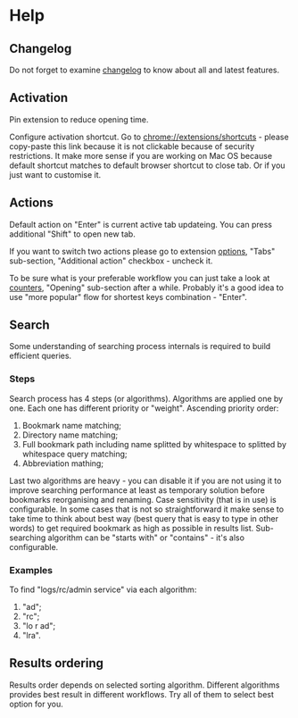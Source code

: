# Help

## Changelog

Do not forget to examine [changelog](../changelog/changelog.html) to know about all and latest features.

## Activation

Pin extension to reduce opening time.

Configure activation shortcut. Go to [chrome://extensions/shortcuts](chrome://extensions/shortcuts) - please copy-paste this link because it is not clickable because of security restrictions. It make more sense if you are working on Mac OS because default shortcut matches to default browser shortcut to close tab. Or if you just want to customise it.

## Actions

Default action on "Enter" is current active tab updateing. You can press additional "Shift" to open new tab.

If you want to switch two actions please go to extension [options](../options/options.html), "Tabs" sub-section, "Additional action" checkbox - uncheck it.

To be sure what is your preferable workflow you can just take a look at [counters](../counters/counters.html), "Opening" sub-section after a while. Probably it's a good idea to use "more popular" flow for shortest keys combination - "Enter".

## Search

Some understanding of searching process internals is required to build efficient queries.

### Steps

Search process has 4 steps (or algorithms). Algorithms are applied one by one. Each one has different priority or "weight". Ascending priority order:

1. Bookmark name matching;
2. Directory name matching;
3. Full bookmark path including name splitted by whitespace to splitted by whitespace query matching;
4. Abbreviation mathing;

Last two algorithms are heavy - you can disable it if you are not using it to improve searching performance at least as temporary solution before bookmarks reorganising and renaming.
Case sensitivity (that is in use) is configurable. In some cases that is not so straightforward it make sense to take time to think about best way (best query that is easy to type in other words) to get required bookmark as high as possible in results list.
Sub-searching algorithm can be "starts with" or "contains" - it's also configurable.

### Examples

To find "logs/rc/admin service" via each algorithm:

1. "ad";
2. "rc";
3. "lo r ad";
4. "lra".

## Results ordering

Results order depends on selected sorting algorithm.
Different algorithms provides best result in different workflows.
Try all of them to select best option for you.
